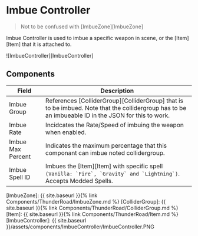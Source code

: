 # Imbue Controller

> Not to be confused with [ImbueZone][ImbueZone]

Imbue Controller is used to imbue a specific weapon in scene, or the [Item][Item] that it is attached to.

![ImbueController][ImbueController]

## Components

| Field                       | Description
| ---                         | ---
| Imbue Group                 | References [ColliderGroup][ColliderGroup] that is to be imbued. Note that the collidergroup has to be an imbueable ID in the JSON for this to work.
| Imbue Rate                  | Incidcates the Rate/Speed of imbuing the weapon when enabled.
| Imbue Max Percent           | Indicates the maximum percentage that this componant can imbue noted collidergroup. 
| Imbue Spell ID              | Imbues the [Item][Item] with specific spell ``(Vanilla: `Fire`, `Gravity` and `Lightning`)``. Accepts Modded Spells.

[ImbueZone]: {{ site.baseurl }}{% link Components/ThunderRoad/ImbueZone.md %}
[ColliderGroup]: {{ site.baseurl }}{% link Components/ThunderRoad/ColliderGroup.md %}
[Item]: {{ site.baseurl }}{% link Components/ThunderRoad/Item.md %}
[ImbueController]: {{ site.baseurl }}/assets/components/ImbueController/ImbueController.PNG